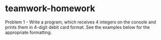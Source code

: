 # teamwork-homework

Problem 1 - Write a program, which receives 4 integers on the console and prints them in 4-digit debit card format. See the examples below for the appropriate formatting.
